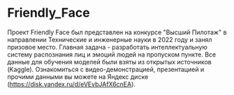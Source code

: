 # Friendly_Face
Проект Friendly Face был представлен на конкурсе "Высший Пилотаж" в направлении Технические и инженерные науки в 2022 году и занял призовое место. Главная задача - разработать интеллектуальную систему распознания лиц и эмоций людей на пропуском пункте. Все данные для обучения моделей были взяты из открытых источников (Kaggle). Ознакомиться с видео-демонстрацией, презентацией и прочими данными вы можете на Яндекс диске (https://disk.yandex.ru/d/eVEvbJAfX6cnEA).
